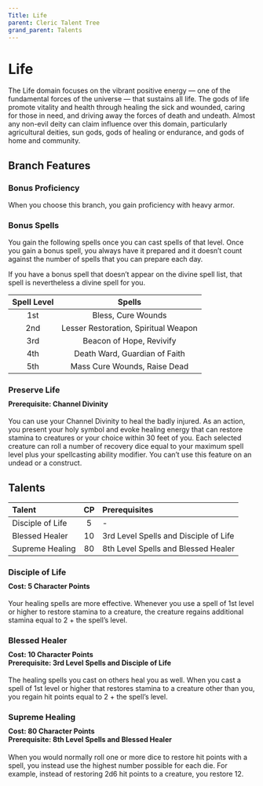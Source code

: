 ```yaml
---
Title: Life
parent: Cleric Talent Tree
grand_parent: Talents
---
```

 
# Life

The Life domain focuses on the vibrant positive energy — one of the fundamental forces of the universe — that sustains all life. The gods of life promote vitality and health through healing the sick and wounded, caring for those in need, and driving away the forces of death and undeath. Almost any non-evil deity can claim influence over this domain, particularly agricultural deities, sun gods, gods of healing or endurance, and gods of home and community.

## Branch Features
 
### Bonus Proficiency
When you choose this branch, you gain proficiency with heavy armor.

### Bonus Spells
You gain the following spells once you can cast spells of that level. Once you gain a bonus spell, you always have it prepared and it doesn’t count against the number of spells that you can prepare each day.
 
If you have a bonus spell that doesn’t appear on the divine spell list, that spell is nevertheless a divine spell for you.
 
| Spell Level | Spells |
|:-----------:|:------:|
| 1st | Bless, Cure Wounds |
| 2nd | Lesser Restoration, Spiritual Weapon | 
| 3rd | Beacon of Hope, Revivify | 
| 4th | Death Ward, Guardian of Faith | 
| 5th | Mass Cure Wounds, Raise Dead | 

### Preserve Life

<div style="margin-top:-10px;"></div>
 
#### **Prerequisite:** Channel Divinity
You can use your Channel Divinity to heal the badly injured. As an action, you present your holy symbol and evoke healing energy that can restore stamina to creatures or your choice within 30 feet of you. Each selected creature can roll a number of recovery dice equal to your maximum spell level plus your spellcasting ability modifier. You can’t use this feature on an undead or a construct.

## Talents
 
| Talent | CP | Prerequisites |
|:-------|:--:|:--------------|
| Disciple of Life | 5  | - |  
| Blessed Healer   | 10 | 3rd Level Spells and Disciple of Life |  
| Supreme Healing  | 80 | 8th Level Spells and Blessed Healer |  

### Disciple of Life
 
<div style="margin-top:-10px;"></div>
 
#### **Cost:** 5 Character Points
Your healing spells are more effective. Whenever you use a spell of 1st level or higher to restore stamina to a creature, the creature regains additional stamina equal to 2 + the spell’s level.

### Blessed Healer
 
<div style="margin-top:-10px;"></div>
 
#### **Cost:** 10 Character Points<br>**Prerequisite:** 3rd Level Spells and Disciple of Life
The healing spells you cast on others heal you as well. When you cast a spell of 1st level or higher that restores stamina to a creature other than you, you regain hit points equal to 2 + the spell’s level.

### Supreme Healing
 
<div style="margin-top:-10px;"></div>
 
#### **Cost:** 80 Character Points<br>**Prerequisite:** 8th Level Spells and Blessed Healer
When you would normally roll one or more dice to restore hit points with a spell, you instead use the highest number possible for each die. For example, instead of restoring 2d6 hit points to a creature, you restore 12.

